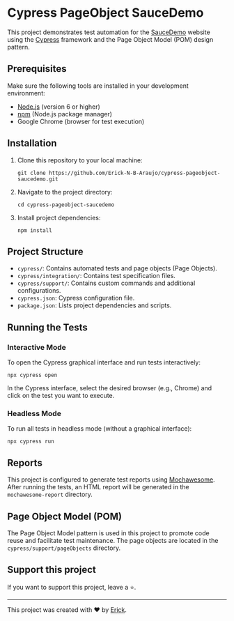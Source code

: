 # Cypress PageObject SauceDemo

This project demonstrates test automation for the [SauceDemo](https://www.saucedemo.com/) website using the [Cypress](https://www.cypress.io/) framework and the Page Object Model (POM) design pattern.

## Prerequisites

Make sure the following tools are installed in your development environment:

- [Node.js](https://nodejs.org/) (version 6 or higher)
- [npm](https://www.npmjs.com/) (Node.js package manager)
- Google Chrome (browser for test execution)

## Installation

1. Clone this repository to your local machine:

   ```
   git clone https://github.com/Erick-N-B-Araujo/cypress-pageobject-saucedemo.git
   ```

2. Navigate to the project directory:

   ```
   cd cypress-pageobject-saucedemo
   ```

3. Install project dependencies:

   ```
   npm install
   ```

## Project Structure

- `cypress/`: Contains automated tests and page objects (Page Objects).
- `cypress/integration/`: Contains test specification files.
- `cypress/support/`: Contains custom commands and additional configurations.
- `cypress.json`: Cypress configuration file.
- `package.json`: Lists project dependencies and scripts.

## Running the Tests

### Interactive Mode

To open the Cypress graphical interface and run tests interactively:

```
npx cypress open
```

In the Cypress interface, select the desired browser (e.g., Chrome) and click on the test you want to execute.

### Headless Mode

To run all tests in headless mode (without a graphical interface):

```
npx cypress run
```

## Reports

This project is configured to generate test reports using [Mochawesome](https://www.npmjs.com/package/mochawesome). After running the tests, an HTML report will be generated in the `mochawesome-report` directory.

## Page Object Model (POM)

The Page Object Model pattern is used in this project to promote code reuse and facilitate test maintenance. The page objects are located in the `cypress/support/pageObjects` directory.



## Support this project



If you want to support this project, leave a ⭐.

------

This project was created with ❤️ by [Erick](https://erickaraujo.com).
